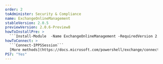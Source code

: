 ```yaml
---
order: 2
toAdminister: Security & Compliance
name: ExchangeOnlineManagement
stableVersion: 2.0.5
previewVersion: 2.0.6-Preview8
howToInstallPre: >
  ```Install-Module  -Name ExchangeOnlineManagement -RequiredVersion 2.0.6-Preview5 -AllowPrerelease```
howToConnect: >
  ```Connect-IPPSSession```
  [More methods](https://docs.microsoft.com/powershell/exchange/connect-to-scc-powershell?view=exchange-ps)
PS7: "Yes"
---
```

